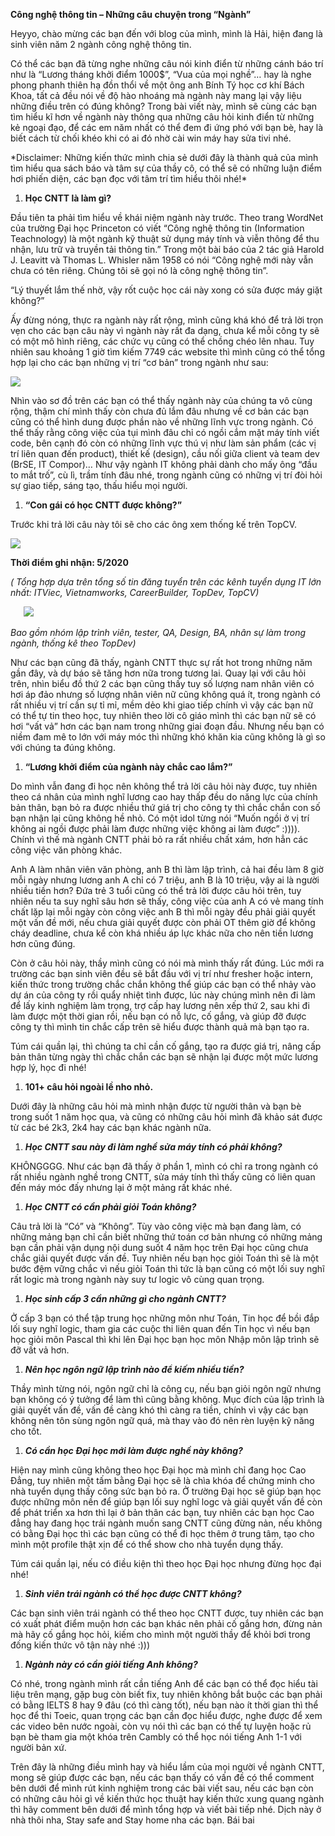 ﻿**Công nghệ thông tin – Những câu chuyện trong “Ngành”**

Heyyo, chào mừng các bạn đến với blog của mình, mình là Hải, hiện đang là sinh viên năm 2 ngành công nghệ thông tin. 

Có thể các bạn đã từng nghe những câu nói kinh điển từ những cánh báo trí như là “Lương tháng khởi điểm 1000$”, “Vua của mọi nghề”… hay là nghe phong phanh thiên hạ đồn thổi về một ông anh Bính Tý học cơ khí Bách Khoa, tất cả đều nói về độ hào nhoáng mà ngành này mang lại vậy liệu những điều trên có đúng không? Trong bài viết này, mình sẽ cùng các bạn tìm hiểu kĩ hơn về ngành này thông qua những câu hỏi kinh điển từ những kẻ ngoại đạo, để các em năm nhất có thể đem đi ứng phó với bạn bè, hay là biết cách từ chối khéo khi có ai đó nhờ cài win máy hay sửa tivi nhé.

\*Disclaimer: Những kiến thức mình chia sẻ dưới đây là thành quả của mình tìm hiểu qua sách báo và tâm sự của thầy cô, có thể sẽ có những luận điểm hơi phiến diện, các bạn đọc với tâm trí tìm hiểu thôi nhé!\*

1. **Học CNTT là làm gì?**

Đầu tiên ta phải tìm hiểu về khái niệm ngành này trước. Theo trang WordNet của trường Đại học Princeton có viết “Công nghệ thông tin (Information Teachnology) là một ngành kỹ thuật sử dụng máy tính và viễn thông để thu nhận, lưu trữ và truyền tải thông tin.” Trong một bài báo của 2 tác giả Harold J. Leavitt và Thomas L. Whisler năm 1958 có nói “Công nghệ mới này vẫn chưa có tên riêng. Chúng tôi sẽ gọi nó là công nghệ thông tin”.

“Lý thuyết lắm thế nhờ, vậy rốt cuộc học cái này xong có sửa được máy giặt không?” 

Ấy đừng nóng, thực ra ngành này rất rộng, mình cũng khá khó để trả lời trọn vẹn cho các bạn câu này vì ngành này rất đa dạng, chưa kể mỗi công ty sẽ có một mô hình riêng, các chức vụ cũng có thể chồng chéo lên nhau. Tuy nhiên sau khoảng 1 giờ tìm kiếm 7749 các website thì mình cũng có thể tổng hợp lại cho các bạn những vị trí “cơ bản” trong ngành như sau:

![](Aspose.Words.e73bfeef-fe7b-4ecf-abb3-9dec097fdf6c.001.png)

Nhìn vào sơ đồ trên các bạn có thể thấy ngành này của chúng ta vô cùng rộng, thậm chí mình thấy còn chưa đủ lắm đâu nhưng về cơ bản các bạn cũng có thể hình dung được phần nào về những lĩnh vực trong ngành. Có thể thấy rằng công việc của tụi mình đâu chỉ có ngồi cắm mặt máy tính viết code, bên cạnh đó còn có những lĩnh vực thú vị như làm sản phẩm (các vị trí liên quan đến product), thiết kế (design), cầu nối giữa client và team dev (BrSE, IT Compor)… Như vậy ngành IT không phải dành cho mấy ông “đầu to mắt trố”, cù lì, trầm tính đâu nhé, trong ngành cũng có những vị trí đòi hỏi sự giao tiếp, sáng tạo, thấu hiểu mọi người.

1. **“Con gái có học CNTT được không?”**

Trước khi trả lời câu này tôi sẽ cho các ông xem thống kế trên TopCV.

![](Aspose.Words.e73bfeef-fe7b-4ecf-abb3-9dec097fdf6c.002.jpeg)

**Thời điểm ghi nhận: 5/2020**

*( Tổng hợp dựa trên tổng số tin đăng tuyển trên các kênh tuyển dụng IT lớn nhất: ITViec, Vietnamworks, CareerBuilder, TopDev, TopCV)*



`	`![](Aspose.Words.e73bfeef-fe7b-4ecf-abb3-9dec097fdf6c.003.jpeg)

*Bao gồm nhóm lập trình viên, tester, QA, Design, BA, nhân sự làm trong ngành, thống kê theo TopDev)*



Như các bạn cũng đã thấy, ngành CNTT thực sự rất hot trong những năm gần đây, và dự báo sẽ tăng hơn nữa trong tương lai. Quay lại với câu hỏi trên, nhìn biểu đồ thứ 2 các bạn cũng thấy tuy số lượng nam nhân viên có hơi áp đảo nhưng số lượng nhân viên nữ cũng không quá ít, trong ngành có rất nhiều vị trí cần sự tỉ mỉ, mềm dẻo khi giao tiếp chính vì vậy các bạn nữ có thể tự tin theo học, tuy nhiên theo lời cô giáo mình thì các bạn nữ sẽ có hơi “vất vả” hơn các bạn nam trong những giai đoạn đầu. Nhưng nếu bạn có niềm đam mê to lớn với máy móc thì những khó khăn kia cũng không là gì so với chúng ta đúng không. 

1. **“Lương khởi điểm của ngành này chắc cao lắm?”**

Do mình vẫn đang đi học nên không thể trả lời câu hỏi này được, tuy nhiên theo cá nhân của mình nghĩ lương cao hay thấp đều do năng lực của chính bản thân, bạn bỏ ra được nhiều thứ giá trị cho công ty thì chắc chắn con số bạn nhận lại cũng không hề nhỏ. Có một idol từng nói “Muốn ngồi ở vị trí không ai ngồi được phải làm được những việc không ai làm được” :)))). Chính vì thế mà ngành CNTT phải bỏ ra rất nhiều chất xám, hơn hẳn các công việc văn phòng khác. 

Anh A làm nhân viên văn phòng, anh B thì làm lập trình, cả hai đều làm 8 giờ mỗi ngày nhưng lương anh A chỉ có 7 triệu, anh B là 10 triệu, vậy ai là người nhiều tiền hơn? Đứa trẻ 3 tuổi cũng có thể trả lời được câu hỏi trên, tuy nhiên nếu ta suy nghĩ sâu hơn sẽ thấy, công việc của anh A có vẻ mang tính chất lặp lại mỗi ngày còn công việc anh B thì mỗi ngày đều phải giải quyết một vấn đề mới, nếu chưa giải quyết được còn phải OT thêm giờ để không cháy deadline, chưa kể còn khá nhiều áp lực khác nữa cho nên tiền lương hơn cũng đúng. 

Còn ở câu hỏi này, thầy mình cũng có nói mà mình thấy rất đúng. Lúc mới ra trường các bạn sinh viên đều sẽ bắt đầu với vị trí như fresher hoặc intern, kiến thức trong trường chắc chắn không thể giúp các bạn có thể nhảy vào dự án của công ty rồi quẩy nhiệt tình được, lúc này chúng mình nên đi làm để lấy kinh nghiệm làm trọng, trợ cấp hay lương nên xếp thứ 2, sau khi đi làm được một thời gian rồi, nếu bạn có nỗ lực, cố gắng, và giúp đỡ được công ty thì mình tin chắc cấp trên sẽ hiểu được thành quả mà bạn tạo ra.

Túm cái quần lại, thì chúng ta chỉ cần cố gắng, tạo ra được giá trị, nâng cấp bản thân từng ngày thì chắc chắn các bạn sẽ nhận lại được một mức lương hợp lý, học đi nhé!

1. **101+ câu hỏi ngoài lề nho nhỏ.**

Dưới đây là những câu hỏi mà mình nhận được từ người thân và bạn bè trong suốt 1 năm học qua, và cũng có những câu hỏi mình đã khảo sát được từ các bé 2k3, 2k4 hay các bạn khác ngành nữa.

1. ***Học CNTT sau này đi làm nghề sửa máy tính có phải không?***

KHÔNGGGG. Như các bạn đã thấy ở phần 1, mình có chỉ ra trong ngành có rất nhiều ngành nghề trong CNTT, sửa máy tính thì thấy cũng có liên quan đến máy móc đấy nhưng lại ở một mảng rất khác nhé.

1. ***Học CNTT có cần phải giỏi Toán không?***

Câu trả lời là “Có” và “Không”. Tùy vào công việc mà bạn đang làm, có những mảng bạn chỉ cần biết những thứ toán cơ bản nhưng có những mảng bạn cần phải vận dụng nội dung suốt 4 năm học trên Đại học cũng chưa chắc giải quyết được vấn đề. Tuy nhiên nếu bạn học giỏi Toán thì sẽ là một bước đệm vững chắc vì nếu giỏi Toán thì tức là bạn cũng có một lối suy nghĩ rất logic mà trong ngành này suy tư logic vô cùng quan trọng. 

1. ***Học sinh cấp 3 cần những gì cho ngành CNTT?***

Ở cấp 3 bạn có thể tập trung học những môn như Toán, Tin học để bồi đắp lối suy nghĩ logic, tham gia các cuộc thi liên quan đến Tin học vì nếu bạn học giỏi môn Pascal thì khi lên Đại học bạn học môn Nhập môn lập trình sẽ đỡ vất vả hơn.

1. ***Nên học ngôn ngữ lập trình nào để kiếm nhiều tiền?***

Thầy mình từng nói, ngôn ngữ chỉ là công cụ, nếu bạn giỏi ngôn ngữ nhưng bạn không có ý tưởng để làm thì cũng bằng không. Mục đích của lập trình là giải quyết vấn đề, vấn đề càng khó thì càng ra tiền, chính vì vậy các bạn không nên tôn sùng ngôn ngữ quá, mà thay vào đó nên rèn luyện kỹ năng cho tốt.



1. ***Có cần học Đại học mới làm được nghề này không?***

Hiện nay mình cũng không theo học Đại học mà mình chỉ đang học Cao Đẳng, tuy nhiên một tấm bằng Đại học sẽ là chìa khóa để chứng minh cho nhà tuyển dụng thấy công sức bạn bỏ ra. Ở trường Đại học sẽ giúp bạn học được những môn nền để giúp bạn lối suy nghĩ logc và giải quyết vấn đề còn để phát triển xa hơn thì lại ở bản thân các bạn, tuy nhiên các bạn học Cao đẳng hay đang học trái ngành muốn sang CNTT cũng đừng nản, nếu không có bằng Đại học thì các bạn cũng có thể đi học thêm ở trung tâm, tạo cho mình một profile thật xịn để có thể show cho nhà tuyển dụng thấy. 

Túm cái quần lại, nếu có điều kiện thì theo học Đại học nhưng đừng học đại nhé!

1. ***Sinh viên trái ngành có thể học được CNTT không?***

Các bạn sinh viên trái ngành có thể theo học CNTT được, tuy nhiên các bạn có xuất phát điểm muộn hơn các bạn khác nên phải cố gắng hơn, đừng nản mà hãy cố gắng học hỏi, kiếm cho mình một người thầy để khỏi bơi trong đống kiến thức vô tận này nhé :)))

1. ***Ngành này có cần giỏi tiếng Anh không?***

Có nhé, trong ngành mình rất cần tiếng Anh để các bạn có thể đọc hiểu tài liệu trên mạng, gặp bug còn biết fix, tuy nhiên không bắt buộc các bạn phải có bằng IELTS 8 hay 9 đâu (có thì càng tốt), nếu bạn nào ít thời gian thì thể học để thi Toeic, quan trọng các bạn cần đọc hiểu được, nghe được để xem các video bên nước ngoài, còn vụ nói thì các bạn có thể tự luyện hoặc rủ bạn bè tham gia một khóa trên Cambly có thể học nói tiếng Anh 1-1 với người bản xứ.

Trên đây là những điều mình hay và hiểu lầm của mọi người về ngành CNTT, mong sẽ giúp được các bạn, nếu các bạn thấy có vấn đề có thể comment bên dưới để mình rút kinh nghiệm trong các bài viết sau, nếu các bạn còn có những câu hỏi gì về kiến thức học thuật hay kiến thức xung quang ngành thì hãy comment bên dưới để mình tổng hợp và viết bài tiếp nhé. Dịch này ở nhà thôi nha, Stay safe and Stay home nha các bạn. Bái bai


